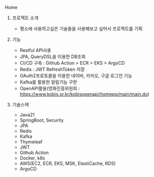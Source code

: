 Home

1. 프로젝트 소개
   - 평소에 사용하고싶은 기술들을 사용해보고 싶어서 프로젝트를 기획

2. 기능
   - Restful API사용
   - JPA, QueryDSL을 이용한 DB조회
   - CI/CD 구축 : Github Action > ECR > EKS > ArgoCD
   - Redis : JWT RefreshToken 저장
   - OAuth2프로토콜을 이용한 네이버, 카카오, 구글 로그인 기능
   - Kafka를 활용한 알림기능 구현
   - OpenAPI활용(영화진흥위원회 : https://www.kobis.or.kr/kobisopenapi/homepg/main/main.do)

3. 기술스택
   - Java21
   - SpringBoot, Security
   - JPA
   - Redis
   - Kafka
   - Thymeleaf
   - JWT
   - Github Action
   - Docker, k8s
   - AWS(EC2, ECR, EKS, MSK, ElastiCache, RDS)
   - ArgoCD
